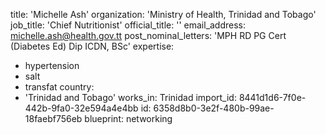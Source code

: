 title: 'Michelle Ash'
organization: 'Ministry of Health, Trinidad and Tobago'
job_title: 'Chief Nutritionist'
official_title: ''
email_address: michelle.ash@health.gov.tt
post_nominal_letters: 'MPH RD PG Cert (Diabetes Ed) Dip ICDN, BSc'
expertise:
  - hypertension
  - salt
  - transfat
country:
  - 'Trinidad and Tobago'
works_in: Trinidad
import_id: 8441d1d6-7f0e-442b-9fa0-32e594a4e4bb
id: 6358d8b0-3e2f-480b-99ae-18faebf756eb
blueprint: networking
